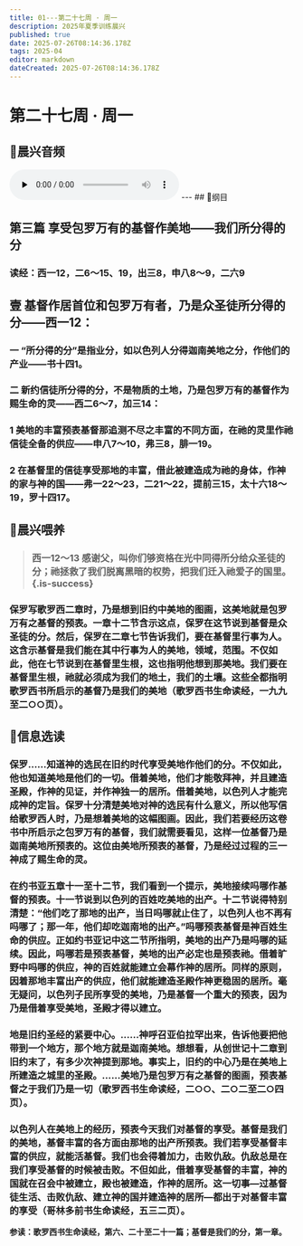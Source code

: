 ```yaml
---
title: 01---第二十七周 · 周一
description: 2025年夏季训练晨兴
published: true
date: 2025-07-26T08:14:36.178Z
tags: 2025-04
editor: markdown
dateCreated: 2025-07-26T08:14:36.178Z
---
```


# 第二十七周 · 周一
## 🎵晨兴音频
<audio id="audio" controls="" preload="none">
      <source id="mp3" src="/2025-04/week2/week27day1.mp3">
</audio>
---
## 📖纲目

## 第三篇    享受包罗万有的基督作美地——我们所分得的分

### 读经：西一12，二6～15、19，出三8，申八8～9，二六9

## 壹    基督作居首位和包罗万有者，乃是众圣徒所分得的分——西一12：

### 一    “所分得的分”是指业分，如以色列人分得迦南美地之分，作他们的产业——书十四1。

### 二    新约信徒所分得的分，不是物质的土地，乃是包罗万有的基督作为赐生命的灵——西二6～7，加三14：

### 1    美地的丰富预表基督那追测不尽之丰富的不同方面，在祂的灵里作祂信徒全备的供应——申八7～10，弗三8，腓一19。

### 2    在基督里的信徒享受那地的丰富，借此被建造成为祂的身体，作神的家与神的国——弗一22～23，二21～22，提前三15，太十六18～19，罗十四17。

## 📖晨兴喂养

>### **西一12～13    感谢父，叫你们够资格在光中同得所分给众圣徒的分；祂拯救了我们脱离黑暗的权势，把我们迁入祂爱子的国里。** {.is-success}

### 保罗写歌罗西二章时，乃是想到旧约中美地的图画，这美地就是包罗万有之基督的预表。一章十二节含示这点，保罗在这节说到基督是众圣徒的分。然后，保罗在二章七节告诉我们，要在基督里行事为人。这含示基督是我们能在其中行事为人的美地，领域，范围。不仅如此，他在七节说到在基督里生根，这也指明他想到那美地。我们要在基督里生根，祂就必须成为我们的地土，我们的土壤。这些全都指明歌罗西书所启示的基督乃是我们的美地（歌罗西书生命读经，一九九至二○○页）。

## 📖信息选读

### 保罗……知道神的选民在旧约时代享受美地作他们的分。不仅如此，他也知道美地是他们的一切。借着美地，他们才能敬拜神，并且建造圣殿，作神的见证，并作神独一的居所。借着美地，以色列人才能完成神的定旨。保罗十分清楚美地对神的选民有什么意义，所以他写信给歌罗西人时，乃是想着美地的这幅图画。因此，我们若要经历这卷书中所启示之包罗万有的基督，我们就需要看见，这样一位基督乃是迦南美地所预表的。这位由美地所预表的基督，乃是经过过程的三一神成了赐生命的灵。

### 在约书亚五章十一至十二节，我们看到一个提示，美地接续吗哪作基督的预表。十一节说到以色列的百姓吃美地的出产。十二节说得特别清楚：“他们吃了那地的出产，当日吗哪就止住了，以色列人也不再有吗哪了；那一年，他们却吃迦南地的出产。”吗哪预表基督是神百姓生命的供应。正如约书亚记中这二节所指明，美地的出产乃是吗哪的延续。因此，吗哪若是预表基督，美地的出产必定也是预表祂。借着旷野中吗哪的供应，神的百姓就能建立会幕作神的居所。同样的原则，因着那地丰富出产的供应，他们就能建造圣殿作神更稳固的居所。毫无疑问，以色列子民所享受的美地，乃是基督一个重大的预表，因为乃是借着享受美地，圣殿才得以建立。

### 地是旧约圣经的紧要中心。……神呼召亚伯拉罕出来，告诉他要把他带到一个地方，那个地方就是迦南美地。想想看，从创世记十二章到旧约末了，有多少次神提到那地。事实上，旧约的中心乃是在美地上所建造之城里的圣殿。……美地乃是包罗万有之基督的图画，预表基督之于我们乃是一切（歌罗西书生命读经，二○○、二○二至二○四页）。

### 以色列人在美地上的经历，预表今天我们对基督的享受。基督是我们的美地，基督丰富的各方面由那地的出产所预表。我们若享受基督丰富的供应，就能活基督。我们也会得着加力，击败仇敌。仇敌总是在我们享受基督的时候被击败。不但如此，借着享受基督的丰富，神的国就在召会中被建立，殿也被建造，作神的居所。这一切事—过基督徒生活、击败仇敌、建立神的国并建造神的居所—都出于对基督丰富的享受（哥林多前书生命读经，五三二页）。

**参读：歌罗西书生命读经，第六、二十至二十一篇；基督是我们的分，第一章。**
<!-- Google tag (gtag.js) -->
<script async src="https://www.googletagmanager.com/gtag/js?id=G-1P8709Z16T"></script>
<script>
  window.dataLayer = window.dataLayer || [];
  function gtag(){dataLayer.push(arguments);}
  gtag('js', new Date());

  gtag('config', 'G-1P8709Z16T');
</script>